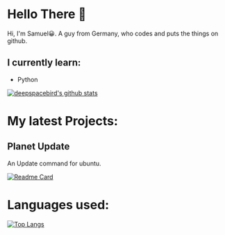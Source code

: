 # Hello There 👋

Hi, I'm Samuel😀.
 A guy from Germany, who codes and puts the things on github.
 
 ## I currently learn:
 - Python
 
 
 
[![deepspacebird's github stats](https://github-readme-stats.vercel.app/api?username=ExtinctAxolotl&show_icons=true&theme=nord)](https://github.com/deepspacebird)


# My latest Projects:
## Planet Update
An Update command for ubuntu.


[![Readme Card](https://github-readme-stats.vercel.app/api/pin/?username=ExtinctAxolotl&repo=planet-update&show_owner=true&theme=nord)](https://github.com/anuraghazra/github-readme-stats)

# Languages used:

[![Top Langs](https://github-readme-stats.vercel.app/api/top-langs/?username=ExtinctAxolotl&layout=compact&theme=nord)](https://github.com/anuraghazra/github-readme-stats)
